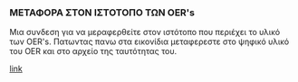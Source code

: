 ### ΜΕΤΑΦΟΡΑ ΣΤΟΝ ΙΣΤΟΤΟΠΟ ΤΩΝ OER's

Μια συνδεση για να μεραφερθείτε στον ιστότοπο που περιέχει το υλικό των OER's. Πατωντας πανω στα εικονίδια μεταφερεστε στο ψηφικό υλικό του OER και στο αρχείο της ταυτότητας του.

[link](http://physicsfolders.weebly.com)
